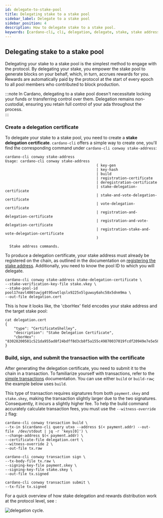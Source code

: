 ```yaml
---
id: delegate-to-stake-pool
title: Delegating stake to a stake pool
sidebar_label: Delegate to a stake pool
sidebar_position: 4
description: How to delegate stake to a stake pool.
keywords: [cardano-cli, cli, delegation, delegate, stake, stake addresses, cardano-node, transactions]
---
```


## Delegating stake to a stake pool

Delegating your stake to a stake pool is the simplest method to engage with the protocol. By delegating your stake, you empower the stake pool to generate blocks on your behalf, which, in turn, accrues rewards for you. Rewards are automatically paid by the protocol at the start of every epoch to all pool members who contributed to block production.  

:::note
In Cardano, delegating to a stake pool doesn't necessitate locking your funds or transferring control over them. Delegation remains non-custodial, ensuring you retain full control of your ada throughout the process.  
:::

### Create a delegation certificate

To delegate your stake to a stake pool, you need to create a **stake delegation certificate**. `cardano-cli` offers a simple way to create one, you'll find the corresponding command under `cardano-cli conway stake-address`:

```shell
cardano-cli conway stake-address
Usage: cardano-cli conway stake-address 
                                          ( key-gen
                                          | key-hash
                                          | build
                                          | registration-certificate
                                          | deregistration-certificate
                                          | stake-delegation-certificate
                                          | stake-and-vote-delegation-certificate
                                          | vote-delegation-certificate
                                          | registration-and-delegation-certificate
                                          | registration-and-vote-delegation-certificate
                                          | registration-stake-and-vote-delegation-certificate
                                          )

  Stake address commands.

```

To produce a delegation certificate, your stake address must already be registered on the chain, as outlined in the documentation on [registering the stake address](./stake-address-registration). Additionally, you need to know the pool ID to which you will delegate.

```shell
cardano-cli conway stake-address stake-delegation-certificate \
--stake-verification-key-file stake.vkey \
--stake-pool-id pool17navl486tuwjg4t95vwtlqslx9225x5lguwuy6ahc58x5dnm9ma \
--out-file delegation.cert
```

This is how it looks like, the 'cborHex' field encodes your stake address and the target stake pool:

```shell
cat delegation.cert
{
    "type": "CertificateShelley",
    "description": "Stake Delegation Certificate",
    "cborHex": "83028200581c521da955ad8f24bdff8d3cb8f5a155c49870037019fcdf20949e7e5e581cf4facfd4fa5f1d245565a31cbf821f3154aa1a9f471dc26bb7c50e6a"
}
```

### Build, sign, and submit the transaction with the certificate

After generating the delegation certificate, you need to submit it to the chain in a transaction. To familiarize yourself with transactions, refer to the [simple transactions](./simple-transactions) documentation. You can use either `build` or `build-raw`; the example below uses `build`.

This type of transaction requires signatures from both `payment.skey` and `stake.skey`, making the transaction slightly larger due to the two signatures. Consequently, it incurs a slightly higher fee. To help the build command accurately calculate transaction fees, you must use the `--witness-override 2` flag:

```
cardano-cli conway transaction build \
--tx-in $(cardano-cli query utxo --address $(< payment.addr) --out-file  /dev/stdout | jq -r 'keys[0]') \
--change-address $(< payment.addr) \
--certificate-file delegation.cert \
--witness-override 2 \
--out-file tx.raw
```

```
cardano-cli conway transaction sign \
--tx-body-file tx.raw \
--signing-key-file payment.skey \
--signing-key-file stake.skey \
--out-file tx.signed
```

```
cardano-cli conway transaction submit \
--tx-file tx.signed 
```

For a quick overview of how stake delegation and rewards distribution work at the protocol level, see :


![delegation cycle](/img/cli/delegationcycle.gif).
